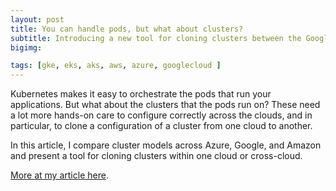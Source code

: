 ```yaml
---
layout: post
title: You can handle pods, but what about clusters?
subtitle: Introducing a new tool for cloning clusters between the Google, Azure, and Amazon clouds.
bigimg:

tags: [gke, eks, aks, aws, azure, googlecloud ]
---
```

Kubernetes makes it easy to orchestrate the pods that run your applications. But what about the clusters that the pods run on? These need a lot more hands-on care to configure correctly across the clouds, and in particular, to clone a configuration of a cluster from one cloud to another.

In this article, I compare cluster models across Azure, Google, and Amazon and present a tool for cloning clusters within one cloud or cross-cloud.

[More at my article here](https://blog.doit-intl.com/you-can-handle-the-pods-but-what-about-the-clusters-486fbdb5345d?source=friends_link&sk=7fbf6c973dbfe4554829cac6813df03e).
